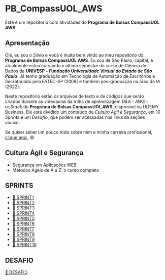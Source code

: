 # PB_CompassUOL_AWS
Este é um repositório com atividades do **Programa de Bolsas CompassUOL AWS**

## Apresentação
Olá, eu sou o Silvio e você é muito bem vindo ao meu repositório do **Programa de Bolsas CompassUOL AWS**. Eu sou de São Paulo, capital, e atualmente estou cursando o último
semestre do curso de Ciência de Dados da **UNIVESP - _Fundação Universidade Virtual do Estado de São Paulo_**. Já tenho graduação em Tecnologia de Automação de Escritórios e Secretariado pela FATEC-SP (2008) e também pós-graduação na área de IA (2022).<br>

Neste repositório estão os arquivos de texto e de códigos que serão criados durante as
videoaulas da trilha de aprendizagem *D&A - AWS - re:Stack* do **Programa de Bolsas CompassUOL AWS**, disponível na UDEMY Business. Ele está dividido um conteúdo de *Cultura Ágil e Segurança*, em 10 *Sprints* e um *Desafio*, que podem ser acessadas nos links da seções abaixo.

Se quiser saber um pouco mais sobre mim e minha carreira profissional, [clique aqui.](https://www.linkedin.com/in/silvio-cesar-teixeira) :smile:

## Cultura Ágil e Segurança

* Segurança em Aplicações WEB
* Métodos Ágeis de A a Z: o curso completo


## SPRINTS

* [:file_folder: SPRINT1](SPRINT%201/)
* [:file_folder: SPRINT2](SPRINT%202/)
* [:file_folder: SPRINT3](SPRINT%203/)
* [:file_folder: SPRINT4](SPRINT%204/)
* [:file_folder: SPRINT5](SPRINT%205/)
* [:file_folder: SPRINT6](SPRINT%206/)
* [:file_folder: SPRINT7](SPRINT%207/)
* [:file_folder: SPRINT8](SPRINT%208/)
* [:file_folder: SPRINT9](SPRINT%209/)
* [:file_folder: SPRINT10](SPRINT%2010/)

## DESAFIO
[:file_folder: DESAFIO](/PB_CompassUOL_AWS/DESAFIO/)